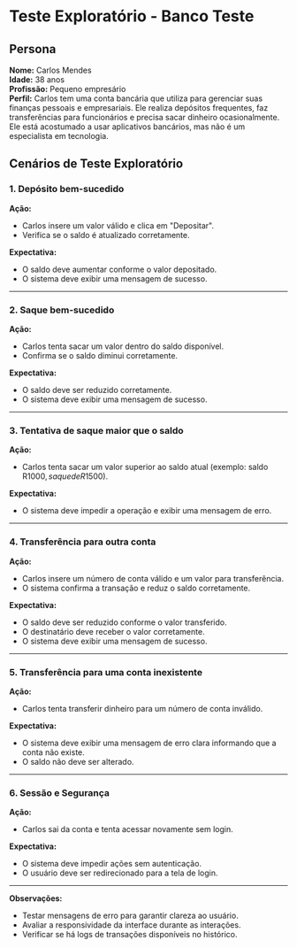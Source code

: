 # Teste Exploratório - Banco Teste

## Persona
**Nome:** Carlos Mendes  
**Idade:** 38 anos  
**Profissão:** Pequeno empresário  
**Perfil:** Carlos tem uma conta bancária que utiliza para gerenciar suas finanças pessoais e empresariais. Ele realiza depósitos frequentes, faz transferências para funcionários e precisa sacar dinheiro ocasionalmente. Ele está acostumado a usar aplicativos bancários, mas não é um especialista em tecnologia.

## Cenários de Teste Exploratório

### 1. Depósito bem-sucedido
**Ação:**
- Carlos insere um valor válido e clica em "Depositar".
- Verifica se o saldo é atualizado corretamente.

**Expectativa:**
- O saldo deve aumentar conforme o valor depositado.
- O sistema deve exibir uma mensagem de sucesso.

---

### 2. Saque bem-sucedido
**Ação:**
- Carlos tenta sacar um valor dentro do saldo disponível.
- Confirma se o saldo diminui corretamente.

**Expectativa:**
- O saldo deve ser reduzido corretamente.
- O sistema deve exibir uma mensagem de sucesso.

---

### 3. Tentativa de saque maior que o saldo
**Ação:**
- Carlos tenta sacar um valor superior ao saldo atual (exemplo: saldo R$1000, saque de R$1500).

**Expectativa:**
- O sistema deve impedir a operação e exibir uma mensagem de erro.

---

### 4. Transferência para outra conta
**Ação:**
- Carlos insere um número de conta válido e um valor para transferência.
- O sistema confirma a transação e reduz o saldo corretamente.

**Expectativa:**
- O saldo deve ser reduzido conforme o valor transferido.
- O destinatário deve receber o valor corretamente.
- O sistema deve exibir uma mensagem de sucesso.

---

### 5. Transferência para uma conta inexistente
**Ação:**
- Carlos tenta transferir dinheiro para um número de conta inválido.

**Expectativa:**
- O sistema deve exibir uma mensagem de erro clara informando que a conta não existe.
- O saldo não deve ser alterado.

---

### 6. Sessão e Segurança
**Ação:**
- Carlos sai da conta e tenta acessar novamente sem login.

**Expectativa:**
- O sistema deve impedir ações sem autenticação.
- O usuário deve ser redirecionado para a tela de login.

---

**Observações:**
- Testar mensagens de erro para garantir clareza ao usuário.
- Avaliar a responsividade da interface durante as interações.
- Verificar se há logs de transações disponíveis no histórico.



